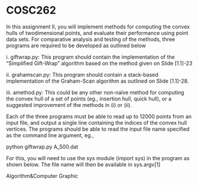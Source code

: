 COSC262
=======
In this assignment II, you will implement methods for computing the convex hulls of twodimensional
points, and evaluate their performance using point data sets. For
comparative analysis and testing of the methods, three programs are required to be
developed as outlined below

i. giftwrap.py: This program should contain the implementation of the
“Simplified Gift-Wrap” algorithm based on the method given on Slide [1.1]-23

ii. grahamscan.py: This program should contain a stack-based implementation
of the Graham-Scan algorithm as outlined on Slide [1.1]-28.

iii. amethod.py: This could be any other non-naïve method for computing the
convex hull of a set of points (eg., insertion hull, quick hull), or a suggested
improvement of the methods in (i) or (ii).

Each of the three programs must be able to read up to 12000 points from an input file,
and output a single line containing the indices of the convex hull vertices. The programs
should be able to read the input file name specified as the command line argument, eg.,

python giftwrap.py A_500.dat

For this, you will need to use the sys module (import sys) in the program as
shown below. The file name will then be available in sys.argv[1]

Algorithm&amp;Computer Graphic 
